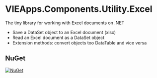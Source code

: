 # VIEApps.Components.Utility.Excel

The tiny library for working with Excel documents on .NET

- Save a DataSet object to an Excel document (xlsx)
- Read an Excel document as a DataSet object
- Extension methods: convert objects too DataTable and vice versa

## NuGet

[![NuGet](https://img.shields.io/nuget/v/VIEApps.Components.Utility.Excel.svg)](https://www.nuget.org/packages/VIEApps.Components.Utility.Excel)
